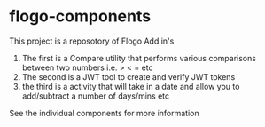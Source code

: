 # flogo-components

This project is a reposotory of Flogo Add in's

1. The first is a Compare utility that performs various comparisons between two numbers i.e. > < = etc
2. The second is a JWT tool to create and verify JWT tokens
3. the third is a activity that will take in a date and allow you to add/subtract a number of days/mins etc

See the individual components for more information
